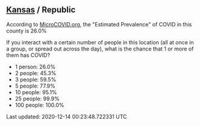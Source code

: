 
## [Kansas](/united-states/kansas) / Republic

According to [MicroCOVID.org](http://microcovid.org),
the "Estimated Prevalence" of COVID in this county is 26.0%

If you interact with a certain number of people in this location
(all at once in a group, or spread out across the day), what is the chance that
1 or more of them has COVID?

- 1 person: 26.0%
- 2 people: 45.3%
- 3 people: 59.5%
- 5 people: 77.9%
- 10 people: 95.1%
- 25 people: 99.9%
- 100 people: 100.0%

Last updated: 2020-12-14 00:23:48.722331 UTC
